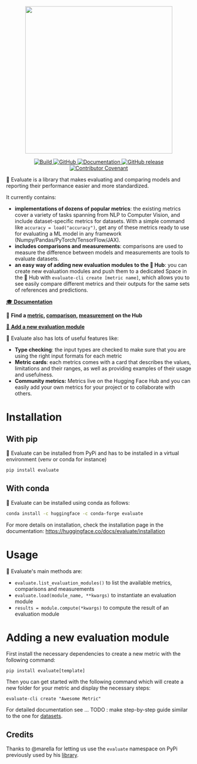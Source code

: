 <p align="center">
    <br>
    <img src="https://huggingface.co/datasets/evaluate/media/resolve/main/evaluate-banner.png" width="400"/>
    <br>
</p>

<p align="center">
    <a href="https://circleci.com/gh/huggingface/evaluate">
        <img alt="Build" src="https://img.shields.io/circleci/build/github/huggingface/evaluate/main">
    </a>
    <a href="https://github.com/huggingface/evaluate/blob/master/LICENSE">
        <img alt="GitHub" src="https://img.shields.io/github/license/huggingface/evaluate.svg?color=blue">
    </a>
    <a href="https://huggingface.co/docs/evaluate/index.html">
        <img alt="Documentation" src="https://img.shields.io/website/http/huggingface.co/docs/evaluate/index.html.svg?down_color=red&down_message=offline&up_message=online">
    </a>
    <a href="https://github.com/huggingface/evaluate/releases">
        <img alt="GitHub release" src="https://img.shields.io/github/release/huggingface/evaluate.svg">
    </a>
    <a href="CODE_OF_CONDUCT.md">
        <img alt="Contributor Covenant" src="https://img.shields.io/badge/Contributor%20Covenant-2.0-4baaaa.svg">
    </a>
</p>

🤗 Evaluate is a library that makes evaluating and comparing models and reporting their performance easier and more standardized. 

It currently contains:

- **implementations of dozens of popular metrics**: the existing metrics cover a variety of tasks spanning from NLP to Computer Vision, and include dataset-specific metrics for datasets. With a simple command like `accuracy = load("accuracy")`, get any of these metrics ready to use for evaluating a ML model in any framework (Numpy/Pandas/PyTorch/TensorFlow/JAX).
- **includes comparisons and measurements**: comparisons are used to measure the difference between models and measurements are tools to evaluate datasets.
- **an easy way of adding new evaluation modules to the 🤗 Hub**: you can create new evaluation modules and push them to a dedicated Space in the 🤗 Hub with `evaluate-cli create [metric name]`, which allows you to see easily compare different metrics and their outputs for the same sets of references and predictions.

[🎓 **Documentation**](https://huggingface.co/docs/evaluate/)

🔎 **Find a [metric](https://huggingface.co/evaluate-metric), [comparison](https://huggingface.co/evaluate-comparison), [measurement](https://huggingface.co/evaluate-metric) on the Hub**

[🌟 **Add a new evaluation module**](https://huggingface.co/docs/evaluate/)

🤗 Evaluate also has lots of useful features like:

- **Type checking**: the input types are checked to make sure that you are using the right input formats for each metric
- **Metric cards**: each metrics comes with a card that describes the values, limitations and their ranges, as well as providing examples of their usage and usefulness.
- **Community metrics:** Metrics live on the Hugging Face Hub and you can easily add your own metrics for your project or to collaborate with others.


# Installation

## With pip

🤗 Evaluate can be installed from PyPi and has to be installed in a virtual environment (venv or conda for instance)

```bash
pip install evaluate
```

## With conda

🤗 Evaluate can be installed using conda as follows:


```bash
conda install -c huggingface -c conda-forge evaluate
```

For more details on installation, check the installation page in the documentation: https://huggingface.co/docs/evaluate/installation

# Usage

🤗 Evaluate's main methods are:

- `evaluate.list_evaluation_modules()` to list the available metrics, comparisons and measurements
- `evaluate.load(module_name, **kwargs)` to instantiate an evaluation module
- `results = module.compute(*kwargs)` to compute the result of an evaluation module

# Adding a new evaluation module

First install the necessary dependencies to create a new metric with the following command:
```
pip install evaluate[template]
```
Then you can get started with the following command which will create a new folder for your metric and display the necessary steps:
```batch
evaluate-cli create "Awesome Metric"
```
For detailed documentation see ...
TODO : make step-by-step guide similar to the one for [datasets](https://huggingface.co/docs/datasets/share.html).

## Credits

Thanks to @marella for letting us use the `evaluate` namespace on PyPi previously used by his [library](https://github.com/marella/evaluate).
